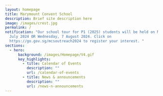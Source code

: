 ```yaml
---
layout: homepage
title: Marymount Convent School
description: Brief site description here
image: /images/crest.jpg
permalink: /
notification: "Our school tour for P1 (2025) students will be held on Monday, 22
  July 2024 OR Wednesday, 7 August 2024. Click on
  https://go.gov.sg/mcsoutreach2024 to register your interest. "
sections:
  - hero:
      background: /images/Homepage/V4.gif
      key_highlights:
        - title: Calendar of Events
          description: ""
          url: /calendar-of-events
        - title: News & announcements
          description: ""
          url: /news-n-announcements
---
```

